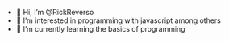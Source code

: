 - 👋 Hi, I’m @RickReverso
- 👀 I’m interested in  programming with javascript among others
- 🌱 I’m currently learning the basics of programming

<!---
RickReverso/RickReverso is a ✨ special ✨ repository because its `README.md` (this file) appears on your GitHub profile.
You can click the Preview link to take a look at your changes.
--->
